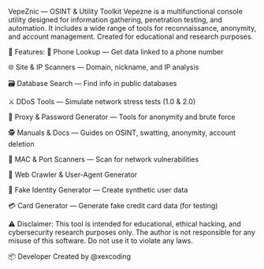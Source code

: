 VepeZnic — OSINT & Utility Toolkit
Vepezne is a multifunctional console utility designed for information gathering, penetration testing, and automation. It includes a wide range of tools for reconnaissance, anonymity, and account management. Created for educational and research purposes.

🔧 Features:
📱 Phone Lookup — Get data linked to a phone number

🌐 Site & IP Scanners — Domain, nickname, and IP analysis

🗃️ Database Search — Find info in public databases

⚔️ DDoS Tools — Simulate network stress tests (1.0 & 2.0)

🧰 Proxy & Password Generator — Tools for anonymity and brute force

🕵️ Manuals & Docs — Guides on OSINT, swatting, anonymity, account deletion

🔎 MAC & Port Scanners — Scan for network vulnerabilities

🤖 Web Crawler & User-Agent Generator

🧪 Fake Identity Generator — Create synthetic user data

💳 Card Generator — Generate fake credit card data (for testing)

⚠️ Disclaimer:
This tool is intended for educational, ethical hacking, and cybersecurity research purposes only. The author is not responsible for any misuse of this software. Do not use it to violate any laws.

📦 Developer
Created by @xexcoding
